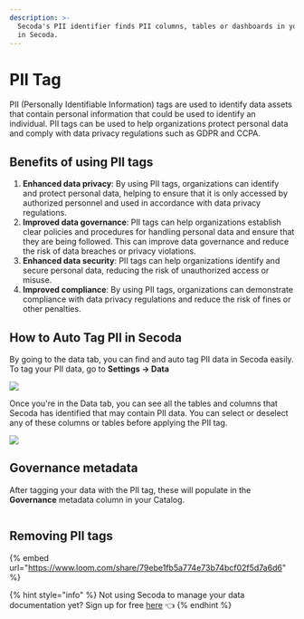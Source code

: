 ```yaml
---
description: >-
  Secoda's PII identifier finds PII columns, tables or dashboards in your data
  in Secoda.
---
```


# PII Tag

PII (Personally Identifiable Information) tags are used to identify data assets that contain personal information that could be used to identify an individual. PII tags can be used to help organizations protect personal data and comply with data privacy regulations such as GDPR and CCPA.

## Benefits of using PII tags

1. **Enhanced data privacy**: By using PII tags, organizations can identify and protect personal data, helping to ensure that it is only accessed by authorized personnel and used in accordance with data privacy regulations.
2. **Improved data governance**: PII tags can help organizations establish clear policies and procedures for handling personal data and ensure that they are being followed. This can improve data governance and reduce the risk of data breaches or privacy violations.
3. **Enhanced data security**: PII tags can help organizations identify and secure personal data, reducing the risk of unauthorized access or misuse.
4. **Improved compliance**: By using PII tags, organizations can demonstrate compliance with data privacy regulations and reduce the risk of fines or other penalties.

## **How to Auto Tag PII in Secoda** <a href="#h_3a4bfd6458" id="h_3a4bfd6458"></a>

By going to the data tab, you can find and auto tag PII data in Secoda easily. To tag your PII data, go to **Settings -> Data**

![](<https://secoda-public-media-assets.s3.amazonaws.com/Group%20587%20(3)%20(1)%20(1)%20(1)%20(1)%20(1).png>)

Once you're in the Data tab, you can see all the tables and columns that Secoda has identified that may contain PII data. You can select or deselect any of these columns or tables before applying the PII tag. &#x20;

![](<https://secoda-public-media-assets.s3.amazonaws.com/Group%20587%20(2).png>)

## Governance metadata

After tagging your data with the PII tag, these will populate in the **Governance** metadata column in your Catalog.

<figure><img src="https://secoda-public-media-assets.s3.amazonaws.com/Screenshot%202023-05-22%20at%203.56.25%20PM.png" alt=""><figcaption></figcaption></figure>

## Removing PII tags

{% embed url="https://www.loom.com/share/79ebe1fb5a774e73b74bcf02f5d7a6d6" %}



{% hint style="info" %}
Not using Secoda to manage your data documentation yet? Sign up for free [here](http://app.secoda.co/) 👈
{% endhint %}
